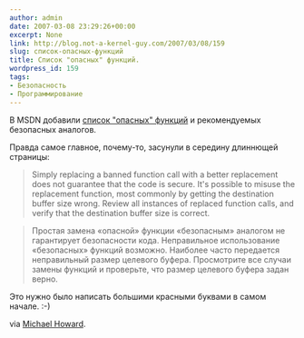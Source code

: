 ```yaml
---
author: admin
date: 2007-03-08 23:29:26+00:00
excerpt: None
link: http://blog.not-a-kernel-guy.com/2007/03/08/159
slug: список-опасных-функций
title: Список "опасных" функций.
wordpress_id: 159
tags:
- Безопасность
- Программирование
---
```


В MSDN добавили [список "опасных" функций](http://msdn2.microsoft.com/en-us/library/bb288454.aspx) и рекомендуемых безопасных аналогов. 

Правда самое главное, почему-то, засунули в середину длиннющей страницы:

> Simply replacing a banned function call with a better replacement does not guarantee that the code is secure. It's possible to misuse the replacement function, most commonly by getting the destination buffer size wrong.
Review all instances of replaced function calls, and verify that the destination buffer size is correct.

> Простая замена «опасной» функции «безопасным» аналогом не гарантирует безопасности кода. Неправильное использование «безопасных»  функций возможно. Наиболее часто передается неправильный размер целевого буфера. Просмотрите все случаи замены функций и проверьте, что размер целевого буфера задан верно.

Это нужно было написать большими красными буквами в самом начале. :-)

via [Michael Howard](http://blogs.msdn.com/michael_howard/archive/2007/03/08/list-of-banned-apis-now-available.aspx).

